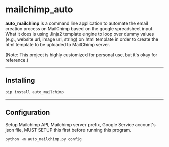 # mailchimp_auto

**auto_mailchimp** is a command line application to automate the email creation process on MailChimp based on the google spreadsheet input. What it does is using Jinja2 template engine to loop over dummy values (e.g., website url, image url, string) on html template in order to create the html template to be uploaded to MailChimp server.

(Note: This project is highly customized for personal use, but it's okay for reference.)

----
## Installing

`pip install auto_mailchimp`

---
## Configuration
Setup Mailchimp API, Mailchimp server prefix, Google Service account's json file, MUST SETUP this first before running this program.

`python -m auto_mailchimp.py config`